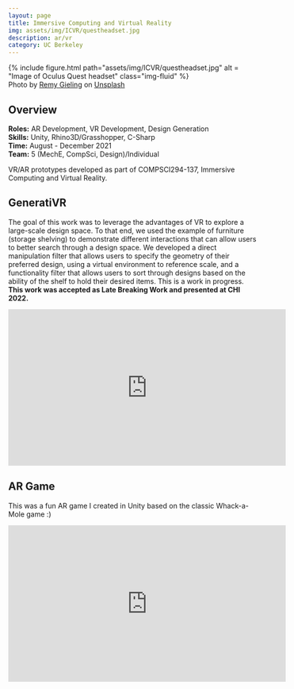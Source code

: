 ```yaml
---
layout: page
title: Immersive Computing and Virtual Reality
img: assets/img/ICVR/questheadset.jpg
description: ar/vr
category: UC Berkeley
---
```

<div class="row">
    <div class="w-50 p-3">
        {% include figure.html path="assets/img/ICVR/questheadset.jpg" alt = "Image of Oculus Quest headset" class="img-fluid" %}
    </div>
</div>
<div class="caption">
    Photo by <a href="https://unsplash.com/es/@gieling?utm_source=unsplash&utm_medium=referral&utm_content=creditCopyText">Remy Gieling</a> on <a href="https://unsplash.com/s/photos/virtual-reality?utm_source=unsplash&utm_medium=referral&utm_content=creditCopyText">Unsplash</a>
</div>

## Overview
**Roles:** AR Development, VR Development, Design Generation  
**Skills:** Unity, Rhino3D/Grasshopper, C-Sharp   
**Time:** August - December 2021  
**Team:** 5 (MechE, CompSci, Design)/Individual   

VR/AR prototypes developed as part of COMPSCI294-137, Immersive Computing and Virtual Reality. 

## GeneratiVR
The goal of this work was to leverage the advantages of VR to explore a large-scale design space. To that end, we used the example of furniture (storage shelving) to demonstrate
different interactions that can allow users to better search through a design space. We developed a direct manipulation filter that allows users to specify the geometry of their preferred design, using
a virtual environment to reference scale, and a functionality filter that allows users to sort through designs based on the ability of the shelf to hold their desired items. This is a work in progress.
**This work was accepted as Late Breaking Work and presented at CHI 2022.**
<iframe width="560" height="315" src="https://www.youtube.com/embed/3K3QM1NFHqU" frameborder="0" allow="accelerometer; autoplay; clipboard-write; encrypted-media; gyroscope; picture-in-picture" allowfullscreen></iframe>

## AR Game
This was a fun AR game I created in Unity based on the classic Whack-a-Mole game :) 
<iframe width="560" height="315" src="https://www.youtube.com/embed/rLoPeKM-KjM" frameborder="0" allow="accelerometer; autoplay; clipboard-write; encrypted-media; gyroscope; picture-in-picture" allowfullscreen></iframe>